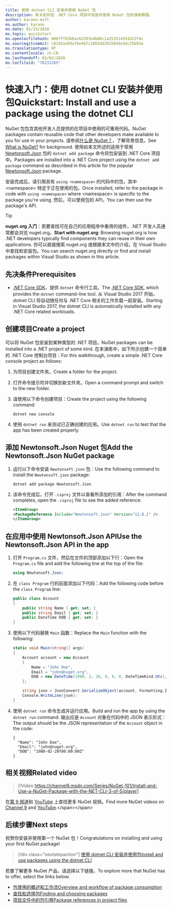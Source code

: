 ```yaml
---
title: 使用 dotnet CLI 安装并使用 NuGet 包
description: 有关如何在 .NET Core 项目中安装并使用 NuGet 包的演练教程。
author: karann-msft
ms.author: karann
ms.date: 01/23/2018
ms.topic: quickstart
ms.openlocfilehash: 006fff8360ac62393e4b88c1a253514591d22f4c
ms.sourcegitcommit: c81561e93a7be467c1983d639158d4e3dc25b93a
ms.translationtype: HT
ms.contentlocale: zh-CN
ms.lasthandoff: 03/02/2020
ms.locfileid: "78231265"
---
```

# <a name="quickstart-install-and-use-a-package-using-the-dotnet-cli"></a><span data-ttu-id="05531-103">快速入门：使用 dotnet CLI 安装并使用包</span><span class="sxs-lookup"><span data-stu-id="05531-103">Quickstart: Install and use a package using the dotnet CLI</span></span>

<span data-ttu-id="05531-104">NuGet 包包含其他开发人员提供的在项目中使用的可重用代码。</span><span class="sxs-lookup"><span data-stu-id="05531-104">NuGet packages contain reusable code that other developers make available to you for use in your projects.</span></span> <span data-ttu-id="05531-105">请参阅[什么是 NuGet？](../What-is-NuGet.md)，了解背景信息。</span><span class="sxs-lookup"><span data-stu-id="05531-105">See [What is NuGet?](../What-is-NuGet.md) for background.</span></span> <span data-ttu-id="05531-106">使用如本文所述的适用于常用 [Newtonsoft.Json](https://www.nuget.org/packages/Newtonsoft.Json/) 包的 `dotnet add package` 命令将包安装到 .NET Core 项目中。</span><span class="sxs-lookup"><span data-stu-id="05531-106">Packages are installed into a .NET Core project using the `dotnet add package` command as described in this article for the popular [Newtonsoft.Json](https://www.nuget.org/packages/Newtonsoft.Json/) package.</span></span>

<span data-ttu-id="05531-107">安装完成后，请引用具有 `using <namespace>` 的代码中的包，其中 \<namespace\> 特定于正在使用的包。</span><span class="sxs-lookup"><span data-stu-id="05531-107">Once installed, refer to the package in code with `using <namespace>` where \<namespace\> is specific to the package you're using.</span></span> <span data-ttu-id="05531-108">然后，可以使用包的 API。</span><span class="sxs-lookup"><span data-stu-id="05531-108">You can then use the package's API.</span></span>

> [!Tip]
> <span data-ttu-id="05531-109">**nuget.org 入门**：若要查找可在自己的应用程序中重用的组件，.NET 开发人员通常都会浏览 nuget.org。</span><span class="sxs-lookup"><span data-stu-id="05531-109">**Start with nuget.org**: Browsing nuget.org is how .NET developers typically find components they can reuse in their own applications.</span></span> <span data-ttu-id="05531-110">你可以直接搜索 nuget.org 或根据本文中的介绍，在 Visual Studio 中查找和安装包。</span><span class="sxs-lookup"><span data-stu-id="05531-110">You can search nuget.org directly or find and install packages within Visual Studio as shown in this article.</span></span>

## <a name="prerequisites"></a><span data-ttu-id="05531-111">先决条件</span><span class="sxs-lookup"><span data-stu-id="05531-111">Prerequisites</span></span>

- <span data-ttu-id="05531-112">[.NET Core SDK](https://www.microsoft.com/net/download/)，提供 `dotnet` 命令行工具。</span><span class="sxs-lookup"><span data-stu-id="05531-112">The [.NET Core SDK](https://www.microsoft.com/net/download/), which provides the `dotnet` command-line tool.</span></span> <span data-ttu-id="05531-113">从 Visual Studio 2017 开始，dotnet CLI 将自动随任何与 .NET Core 相关的工作负载一起安装。</span><span class="sxs-lookup"><span data-stu-id="05531-113">Starting in Visual Studio 2017, the dotnet CLI is automatically installed with any .NET Core related workloads.</span></span>

## <a name="create-a-project"></a><span data-ttu-id="05531-114">创建项目</span><span class="sxs-lookup"><span data-stu-id="05531-114">Create a project</span></span>

<span data-ttu-id="05531-115">可以将 NuGet 包安装到某种类型的 .NET 项目。</span><span class="sxs-lookup"><span data-stu-id="05531-115">NuGet packages can be installed into a .NET project of some kind.</span></span> <span data-ttu-id="05531-116">在本演练中，如下所示创建一个简单的 .NET Core 控制台项目：</span><span class="sxs-lookup"><span data-stu-id="05531-116">For this walkthrough, create a simple .NET Core console project as follows:</span></span>

1. <span data-ttu-id="05531-117">为项目创建文件夹。</span><span class="sxs-lookup"><span data-stu-id="05531-117">Create a folder for the project.</span></span>

1. <span data-ttu-id="05531-118">打开命令提示符并切换到新文件夹。</span><span class="sxs-lookup"><span data-stu-id="05531-118">Open a command prompt and switch to the new folder.</span></span>

1. <span data-ttu-id="05531-119">请使用以下命令创建项目：</span><span class="sxs-lookup"><span data-stu-id="05531-119">Create the project using the following command:</span></span>

    ```dotnetcli
    dotnet new console
    ```

1. <span data-ttu-id="05531-120">使用 `dotnet run` 来测试已正确创建的应用。</span><span class="sxs-lookup"><span data-stu-id="05531-120">Use `dotnet run` to test that the app has been created properly.</span></span>

## <a name="add-the-newtonsoftjson-nuget-package"></a><span data-ttu-id="05531-121">添加 Newtonsoft.Json Nuget 包</span><span class="sxs-lookup"><span data-stu-id="05531-121">Add the Newtonsoft.Json NuGet package</span></span>

1. <span data-ttu-id="05531-122">运行以下命令安装 `Newtonsoft.json` 包：</span><span class="sxs-lookup"><span data-stu-id="05531-122">Use the following command to install the `Newtonsoft.json` package:</span></span>

    ```dotnetcli
    dotnet add package Newtonsoft.Json
    ```

2. <span data-ttu-id="05531-123">该命令完成后，打开 `.csproj` 文件以查看所添加的引用：</span><span class="sxs-lookup"><span data-stu-id="05531-123">After the command completes, open the `.csproj` file to see the added reference:</span></span>

    ```xml
   <ItemGroup>
    <PackageReference Include="Newtonsoft.Json" Version="12.0.1" />
   </ItemGroup>
    ```

## <a name="use-the-newtonsoftjson-api-in-the-app"></a><span data-ttu-id="05531-124">在应用中使用 Newtonsoft.Json API</span><span class="sxs-lookup"><span data-stu-id="05531-124">Use the Newtonsoft.Json API in the app</span></span>

1. <span data-ttu-id="05531-125">打开 `Program.cs` 文件，然后在文件的顶部添加以下行：</span><span class="sxs-lookup"><span data-stu-id="05531-125">Open the `Program.cs` file and add the following line at the top of the file:</span></span>

    ```cs
    using Newtonsoft.Json;
    ```

1. <span data-ttu-id="05531-126">在 `class Program` 行的前面添加以下代码：</span><span class="sxs-lookup"><span data-stu-id="05531-126">Add the following code before the `class Program` line:</span></span>

    ```cs
    public class Account
    {
        public string Name { get; set; }
        public string Email { get; set; }
        public DateTime DOB { get; set; }
    }
    ```

1. <span data-ttu-id="05531-127">使用以下代码替换 `Main` 函数：</span><span class="sxs-lookup"><span data-stu-id="05531-127">Replace the `Main` function with the following:</span></span>

    ```cs
    static void Main(string[] args)
    {
        Account account = new Account
        {
            Name = "John Doe",
            Email = "john@nuget.org",
            DOB = new DateTime(1980, 2, 20, 0, 0, 0, DateTimeKind.Utc),
        };

        string json = JsonConvert.SerializeObject(account, Formatting.Indented);
        Console.WriteLine(json);
    }
    ```

1. <span data-ttu-id="05531-128">使用 `dotnet run` 命令生成并运行应用。</span><span class="sxs-lookup"><span data-stu-id="05531-128">Build and run the app by using the `dotnet run` command.</span></span> <span data-ttu-id="05531-129">输出应是 `Account` 对象在代码中的 JSON 表示形式：</span><span class="sxs-lookup"><span data-stu-id="05531-129">The output should be the JSON representation of the `Account` object in the code:</span></span>

    ```output
    {
      "Name": "John Doe",
      "Email": "john@nuget.org",
      "DOB": "1980-02-20T00:00:00Z"
    }
    ```
## <a name="related-video"></a><span data-ttu-id="05531-130">相关视频</span><span class="sxs-lookup"><span data-stu-id="05531-130">Related video</span></span>

> [!Video https://channel9.msdn.com/Series/NuGet-101/Install-and-Use-a-NuGet-Package-with-the-NET-CLI-3-of-5/player]

<span data-ttu-id="05531-131">在[第 9 频道](https://channel9.msdn.com/Series/NuGet-101)和 [YouTube](https://www.youtube.com/playlist?list=PLdo4fOcmZ0oVLvfkFk8O9h6v2Dcdh2bh_) 上查找更多 NuGet 视频。</span><span class="sxs-lookup"><span data-stu-id="05531-131">Find more NuGet videos on [Channel 9](https://channel9.msdn.com/Series/NuGet-101) and [YouTube](https://www.youtube.com/playlist?list=PLdo4fOcmZ0oVLvfkFk8O9h6v2Dcdh2bh_).</span></span>

## <a name="next-steps"></a><span data-ttu-id="05531-132">后续步骤</span><span class="sxs-lookup"><span data-stu-id="05531-132">Next steps</span></span>

<span data-ttu-id="05531-133">祝贺你安装并使用第一个 NuGet 包！</span><span class="sxs-lookup"><span data-stu-id="05531-133">Congratulations on installing and using your first NuGet package!</span></span>

> [!div class="nextstepaction"]
> [<span data-ttu-id="05531-134">使用 dotnet CLI 安装并使用包</span><span class="sxs-lookup"><span data-stu-id="05531-134">Install and use packages using the dotnet CLI</span></span>](../consume-packages/install-use-packages-dotnet-cli.md)

<span data-ttu-id="05531-135">若要了解更多 NuGet 产品，请选择以下链接。</span><span class="sxs-lookup"><span data-stu-id="05531-135">To explore more that NuGet has to offer, select the links below.</span></span>

- [<span data-ttu-id="05531-136">包使用的概述和工作流</span><span class="sxs-lookup"><span data-stu-id="05531-136">Overview and workflow of package consumption</span></span>](../consume-packages/overview-and-workflow.md)
- [<span data-ttu-id="05531-137">查找和选择包</span><span class="sxs-lookup"><span data-stu-id="05531-137">Finding and choosing packages</span></span>](../consume-packages/finding-and-choosing-packages.md)
- [<span data-ttu-id="05531-138">项目文件中的包引用</span><span class="sxs-lookup"><span data-stu-id="05531-138">Package references in project files</span></span>](../consume-packages/package-references-in-project-files.md)

